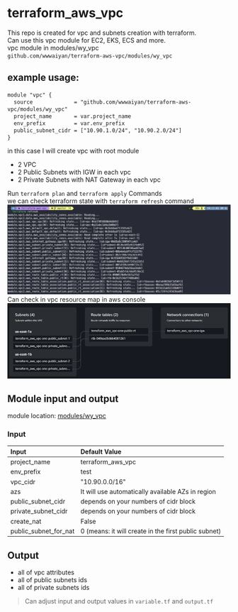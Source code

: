 # terraform_aws_vpc
This repo is created for vpc and subnets creation with terraform.   
Can use this vpc module for EC2, EKS, ECS and more.  
vpc module in modules/wy_vpc  
<code>github.com/wwwaiyan/terraform-aws-vpc/modules/wy_vpc</code>  
## example usage: 
```hcl
module "vpc" {
  source             = "github.com/wwwaiyan/terraform-aws-vpc/modules/wy_vpc"
  project_name       = var.project_name
  env_prefix         = var.env_prefix
  public_subnet_cidr = ["10.90.1.0/24", "10.90.2.0/24"]
}
```
in this case I will create vpc with root module
- 2 VPC
- 2 Public Subnets with IGW in each vpc
- 2 Private Subnets with NAT Gateway in each vpc  

Run <code>terraform plan</code> and <code>terraform apply</code> Commands  
we can check terraform state with <code>terraform refresh</code> command  
![Image](./screenshots/vpc-terraform-refresh.png)
Can check in vpc resource map in aws console  
![Image](./screenshots/vpc-resource-map.png)

## Module input and output  
module location: [modules/wy_vpc](modules/wy_vpc)

### Input

| Input                   | Default Value                                            |
| :---------------------- | :------------------------------------------------------- |
| project_name            | terraform_aws_vpc                                        |
| env_prefix              | test                                                     |
| vpc_cidr                | "10.90.0.0/16"                                           |
| azs                     | It will use automatically available AZs in region        |
| public_subnet_cidr      | depends on your numbers of cidr block                     |
| private_subnet_cidr     | depends on your numbers of cidr block                     |
| create_nat              | False                                                    |
| public_subnet_for_nat   | 0 (means: it will create in the first public subnet)     |

## Output
- all of vpc attributes
- all of public subnets ids
- all of private subnets ids

> Can adjust input and output values in <code>variable.tf</code> and <code>output.tf</code>